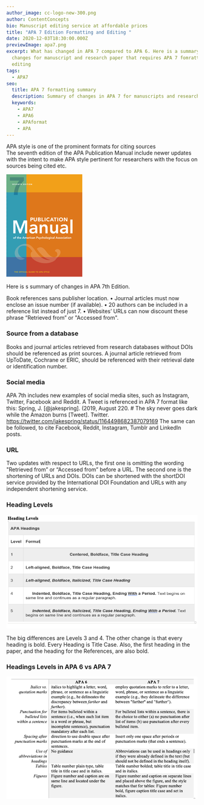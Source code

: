 ```yaml
---
author_image: cc-logo-new-300.png
author: ContentConcepts
bio: Manuscript editing service at affordable prices
title: "APA 7 Edition Formatting and Editing "
date: 2020-12-03T18:30:00.000Z
previewImage: apa7.png
excerpt: What has changed in APA 7 compared to APA 6. Here is a summary of main
  changes for manuscript and research paper that requires APA 7 fomratting and
  editing
tags:
  - APA7
seo:
  title: APA 7 formatting summary
  description: Summary of changes in APA 7 for manuscripts and research papers
  keywords:
    - APA7
    - APA6
    - APAformat
    - APA
---
```

APA style is one of the prominent formats for citing sources 	
The seventh edition of the APA Publication Manual include newer updates with the intent to make APA style pertinent for researchers with the focus on sources being cited etc.



![APA 7 Formatting](apa7.png "APA 7th Edition")



Here is s summary of changes in APA 7th Edition.

Book references sans publisher location.
•	Journal articles must now enclose an issue number (if available).
•	20 authors can be included in a reference list instead of just 7.
•	Websites’ URLs can now discount these phrase “Retrieved from” or "Accessed from".

### Source from a database


Books and journal articles retrieved from research databases without DOIs should be referenced as print sources. A journal article retrieved from UpToDate, Cochrane or ERIC, should be referenced with their retrieval date or identification number. 


### Social media


APA 7th includes new examples of social media sites, such as Instagram, Twitter, Facebook and Reddit.
A Tweet is referenced in APA 7 format like this:
Spring, J. \[@jakespring]. (2019, August 220. # The sky never goes dark while the Amazon burns \[Tweet]. Twitter. https://twitter.com/jakespring/status/1164498682387079169
The same can be followed, to cite Facebook, Reddit, Instagram, Tumblr and LinkedIn posts.


### URL


Two updates with respect to URLs, the first one is omitting the wording "Retrieved from” or “Accessed from” before a URL. The second one is the shortening of URLs and DOIs. DOIs can be shortened with the shortDOI service provided by the International DOI Foundation and URLs with any independent shortening service.

### Heading Levels

![APA7 Heading Levels](screenshot-2020-12-04-at-8.32.02-am.png "APA 7 Heading")

The big differences are Levels 3 and 4. The other change is that every heading is bold. Every Heading is Title Case. Also, the first heading in the paper, and the heading for the References, are also bold.

### Headings Levels in APA 6 vs APA 7 



![APA 7 vs APA 6](screenshot-2020-12-04-at-8.32.25-am.png "APA 7 vs APA 6 heading levels")